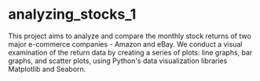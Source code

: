 # analyzing_stocks_1
This project aims to analyze and compare the monthly stock returns of two major e-commerce companies - Amazon and eBay. We conduct a visual examination of the return data by creating a series of plots: line graphs, bar graphs, and scatter plots, using Python's data visualization libraries Matplotlib and Seaborn.
